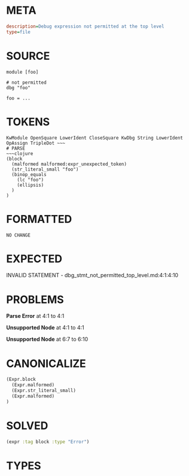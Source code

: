 # META
~~~ini
description=Debug expression not permitted at the top level
type=file
~~~
# SOURCE
~~~roc
module [foo]

# not permitted
dbg "foo"

foo = ...
~~~
# TOKENS
~~~text
KwModule OpenSquare LowerIdent CloseSquare KwDbg String LowerIdent OpAssign TripleDot ~~~
# PARSE
~~~clojure
(block
  (malformed malformed:expr_unexpected_token)
  (str_literal_small "foo")
  (binop_equals
    (lc "foo")
    (ellipsis)
  )
)
~~~
# FORMATTED
~~~roc
NO CHANGE
~~~
# EXPECTED
INVALID STATEMENT - dbg_stmt_not_permitted_top_level.md:4:1:4:10
# PROBLEMS
**Parse Error**
at 4:1 to 4:1

**Unsupported Node**
at 4:1 to 4:1

**Unsupported Node**
at 6:7 to 6:10

# CANONICALIZE
~~~clojure
(Expr.block
  (Expr.malformed)
  (Expr.str_literal_small)
  (Expr.malformed)
)
~~~
# SOLVED
~~~clojure
(expr :tag block :type "Error")
~~~
# TYPES
~~~roc
~~~
